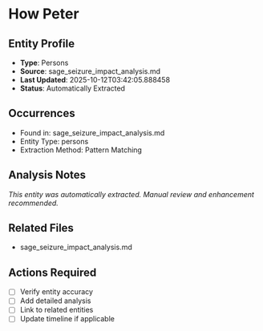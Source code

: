 # How Peter

## Entity Profile
- **Type**: Persons
- **Source**: sage_seizure_impact_analysis.md
- **Last Updated**: 2025-10-12T03:42:05.888458
- **Status**: Automatically Extracted

## Occurrences
- Found in: sage_seizure_impact_analysis.md
- Entity Type: persons
- Extraction Method: Pattern Matching

## Analysis Notes
*This entity was automatically extracted. Manual review and enhancement recommended.*

## Related Files
- sage_seizure_impact_analysis.md

## Actions Required
- [ ] Verify entity accuracy
- [ ] Add detailed analysis
- [ ] Link to related entities
- [ ] Update timeline if applicable
